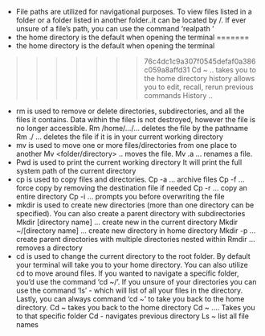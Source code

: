 - File paths are utilized for navigational purposes. To view files listed in a folder or a folder listed in another folder..it can be located by /. If ever unsure of a file’s path, you can use the command ‘realpath <file name>’
- the home directory is the default when opening the terminal
=======
 - the home directory is the default when opening the terminal
>>>>>>> 76c4dc1c9a307f0545defaf0a386c059a8affd31
	Cd ~ .. takes you to the home directory
 history allows you to edit, recall, rerun previous commands
History ..
- rm is used to remove or delete directories, subdirectories, and all the files it contains. Data within the files is not destroyed, however the file is no longer accessible. 
Rm /home/.../… deletes the file by the pathname
Rm ./<file name> … deletes the file if it is in your current working directory
- mv is used to move one or more files/directories from one place to another
	Mv <file >  <folder/directory> .. moves the file.
	Mv <file> <file>.a … renames a file.
- Pwd is used to print the current working directory 
	It will print the full system path of the current directory 
- cp is used to copy files and directories.
Cp -a … archive files
Cp -f … force copy by removing the destination file if needed
Cp -r … copy an entire directory
Cp -i … prompts you before overwriting the file
- mkdir is used to create new directories (more than one directory can be specified). You can also create a parent directory with subdirectories 
	Mkdir [directory name] … create new in the current directory
	Mkdir ~/[directory name] … create new directory in home directory 
	Mkdir -p … create parent directories with multiple directories nested within
	Rmdir … removes a directory
- cd is used to change the current directory to the root folder. By default your terminal will take you to your home directory. You can also utilize cd to move around files. If you wanted to navigate a specific folder, you’d use the command ‘cd ~/<folder>’. If you unsure of your directories you can use the command ‘ls’ - which will list of all your files in the directory. Lastly, you can always command ‘cd ~’ to take you back to the home directory.
Cd ~ takes you back to the home directory 
Cd ~ …. Takes you to that specific folder
Cd - navigates previous directory
	Ls ~ list all  file names

